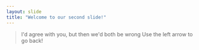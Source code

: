 ```yaml
---
layout: slide
title: "Welcome to our second slide!"
---
```

> I'd agree with you, but then we'd both be wrong
Use the left arrow to go back!
